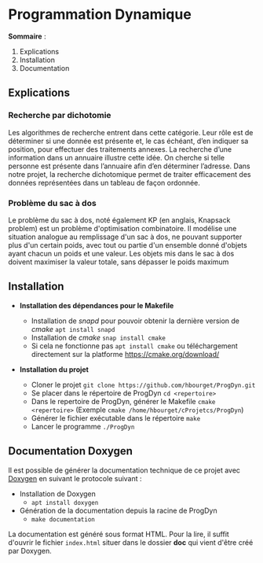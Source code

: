 # Programmation Dynamique

**Sommaire** :

1. Explications
2. Installation
3. Documentation

## Explications
### Recherche par dichotomie
Les algorithmes de recherche entrent dans cette catégorie. Leur rôle est de déterminer si une donnée est présente et, le cas échéant, d’en indiquer sa position, pour effectuer des traitements annexes. La recherche d’une information dans un annuaire illustre cette idée. On cherche si telle personne est présente dans l’annuaire afin d’en déterminer l’adresse. 
Dans notre projet, la recherche dichotomique permet de traiter efficacement des données représentées dans un tableau de façon ordonnée.
### Problème du sac à dos
Le problème du sac à dos, noté également KP (en anglais, Knapsack problem) est un problème d'optimisation combinatoire. Il modélise une situation analogue au remplissage d'un sac à dos, ne pouvant supporter plus d'un certain poids, avec tout ou partie d'un ensemble donné d'objets ayant chacun un poids et une valeur. Les objets mis dans le sac à dos doivent maximiser la valeur totale, sans dépasser le poids maximum

## Installation
  - **Installation des dépendances pour le Makefile** 
	  - Installation de *snapd* pour pouvoir obtenir la dernière version de *cmake* `apt install snapd`
	  - Installation de *cmake* `snap install cmake`
	  - Si cela ne fonctionne pas `apt install cmake` ou téléchargement directement sur la platforme https://cmake.org/download/
	  
- **Installation du projet**
  * Cloner le projet ``git clone https://github.com/hbourget/ProgDyn.git``
  * Se placer dans le répertoire de ProgDyn `cd <repertoire>`
  * Dans le repertoire de ProgDyn, générer le Makefile `cmake <repertoire>` (Exemple `cmake /home/hbourget/cProjetcs/ProgDyn`)
  * Générer le fichier exécutable dans le répertoire  ``make`` 
  * Lancer le programme `./ProgDyn`
## Documentation Doxygen
Il est possible de générer la documentation technique de ce projet avec [Doxygen](https://www.doxygen.nl/index.html) en suivant le protocole suivant :

  * Installation de Doxygen 
    * ``apt install doxygen``
  * Génération de la documentation depuis la racine de ProgDyn
    * ``make documentation``

La documentation est généré sous format HTML. Pour la lire, il suffit d'ouvrir le fichier ``index.html`` situer dans le dossier **doc** qui vient d'être créé par Doxygen.
